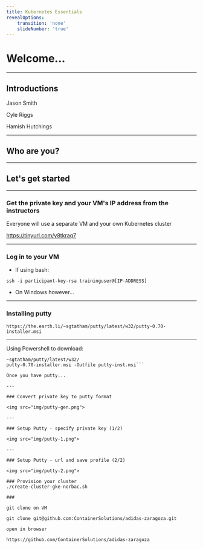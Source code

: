 ```yaml
---
title: Kubernetes Essentials
revealOptions:
    transition: 'none'
    slideNumber: 'true'
---
```


# Welcome...

---

## Introductions

Jason Smith

Cyle Riggs

Hamish Hutchings

---

## Who are you?

---

## Let's get started

---

### Get the private key and your VM's IP address from the instructors

Everyone will use a separate VM and your own Kubernetes cluster

https://tinyurl.com/y8tkraq7

---

### Log in to your VM

* If using bash: 

`ssh -i participant-key-rsa traininguser@[IP-ADDRESS]`

* On Windows however...

---

### Installing putty

`https://the.earth.li/~sgtatham/putty/latest/w32/putty-0.70-installer.msi`

---

Using Powershell to download: 

```wget https://the.earth.li/
~sgtatham/putty/latest/w32/
putty-0.70-installer.msi -Outfile putty-inst.msi```

Once you have putty...

---

### Convert private key to putty format

<img src="img/putty-gen.png">

---

### Setup Putty - specify private key (1/2)

<img src="img/putty-1.png">

---

### Setup Putty - url and save profile (2/2)

<img src="img/putty-2.png">

### Provision your cluster
./create-cluster-gke-norbac.sh

###

git clone on VM

git clone git@github.com:ContainerSolutions/adidas-zaragoza.git

open in browser 

https://github.com/ContainerSolutions/adidas-zaragoza


